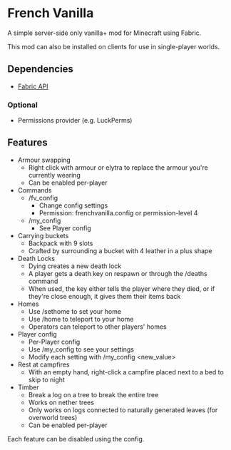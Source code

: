 # French Vanilla

A simple server-side only vanilla+ mod for Minecraft using Fabric.

This mod can also be installed on clients for use in single-player worlds.

## Dependencies

- [Fabric API](https://www.curseforge.com/minecraft/mc-mods/fabric-api)

### Optional

- Permissions provider (e.g. LuckPerms)

## Features

- Armour swapping
    - Right click with armour or elytra to replace the armour you're currently wearing
    - Can be enabled per-player
- Commands
    - /fv_config
        - Change config settings
        - Permission: frenchvanilla.config or permission-level 4
    - /my_config
        - See Player config
- Carrying buckets
    - Backpack with 9 slots
    - Crafted by surrounding a bucket with 4 leather in a plus shape
- Death Locks
    - Dying creates a new death lock
    - A player gets a death key on respawn or through the /deaths command
    - When used, the key either tells the player where they died, or if they're close enough, it gives them their items
      back
- Homes
    - Use /sethome to set your home
    - Use /home to teleport to your home
    - Operators can teleport to other players' homes
- Player config
    - Per-Player config
    - Use /my_config to see your settings
    - Modify each setting with /my_config <setting> <new_value>
- Rest at campfires
    - With an empty hand, right-click a campfire placed next to a bed to skip to night
- Timber
    - Break a log on a tree to break the entire tree
    - Works on nether trees
    - Only works on logs connected to naturally generated leaves (for overworld trees)
    - Can be enabled per-player

Each feature can be disabled using the config.